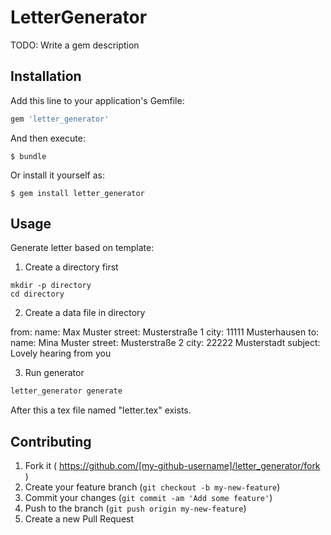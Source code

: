 # LetterGenerator

TODO: Write a gem description

## Installation

Add this line to your application's Gemfile:

```ruby
gem 'letter_generator'
```

And then execute:

    $ bundle

Or install it yourself as:

    $ gem install letter_generator

## Usage

Generate letter based on template:

1. Create a directory first

```
mkdir -p directory
cd directory
```

2. Create a data file in directory

from:
  name: Max Muster
  street: Musterstraße 1
  city: 11111 Musterhausen
to:
  name: Mina Muster
  street: Musterstraße 2
  city: 22222 Musterstadt
subject: Lovely hearing from you

3. Run generator

```bash
letter_generator generate
```

After this a tex file named "letter.tex" exists.

## Contributing

1. Fork it ( https://github.com/[my-github-username]/letter_generator/fork )
2. Create your feature branch (`git checkout -b my-new-feature`)
3. Commit your changes (`git commit -am 'Add some feature'`)
4. Push to the branch (`git push origin my-new-feature`)
5. Create a new Pull Request
